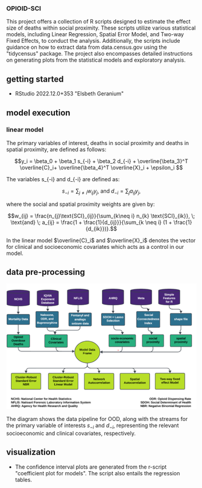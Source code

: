 ### OPIOID-SCI

This project offers a collection of R scripts designed to estimate the effect size of deaths within social proximity. These scripts utilize various statistical models, including Linear Regression, Spatial Error Model, and Two-way Fixed Effects, to conduct the analysis. Additionally, the scripts include guidance on how to extract data from data.census.gov using the "tidycensus" package. The project also encompasses detailed instructions on generating plots from the statistical models and exploratory analysis.

## getting started
- RStudio 2022.12.0+353 "Elsbeth Geranium" 

## model execution 
### linear model
The primary variables of interest, deaths in social proximity and deaths in spatial proximity, are defined as follows:
```math
y_i = \beta_0 + \beta_1 s_{-i} + \beta_2 d_{-i} + \overline{\beta_3}^T \overline{C}_i+ \overline{\beta_4}^T \overline{X}_i + \epsilon_i 
```

The variables s_{-i} and d_{-i} are defined as:
```math
s_{-i} = \sum_{j\neq i} w_{ij}y_{j},\; \text{and} \; d_{-i} =\sum_j a_{ij}y_{j},
```
where the social and spatial proximity weights are given by:
```math
w_{ij} = \frac{n_{j}\text{SCI}_{ij}}{\sum_{k\neq i} n_{k} \text{SCI}_{ik}}, \; \text{and} \;     
a_{ij} = \frac{1 + \frac{1}{d_{ij}}}{\sum_{k \neq i} (1 + \frac{1}{d_{ik}})}.
```
In the linear model $\overline{C}_i$ and $\overline{X}_i$ denotes the vector for clinical and socioeconomic covariates which acts as a control in our model. 

## data pre-processing
![Alt text](data_pipeline.png)

The diagram shows the data pipeline for OOD, along with the streams for the primary variable of interests $s_{-i}$ and $d_{-i}$, representing the relevant socioeconomic and clinical covariates, respectively. 

## visualization

* The confidence interval plots are generated from the r-script "coefficient plot for models". The script also entails the regression tables.




